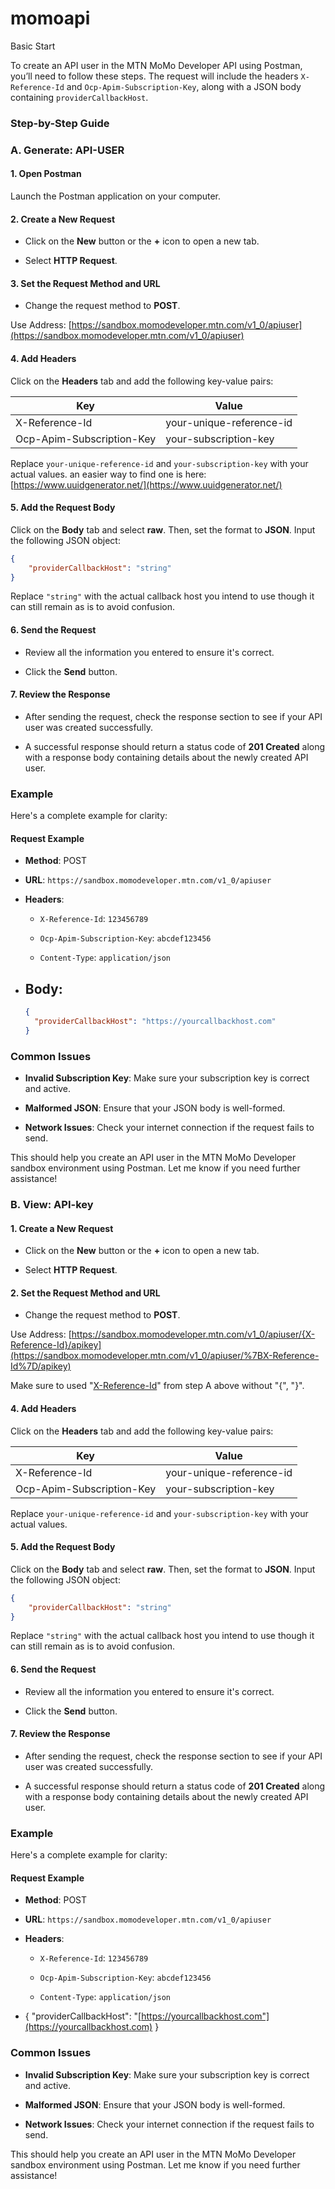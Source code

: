 # momoapi
Basic Start


To create an API user in the MTN MoMo Developer API using Postman, you’ll need to follow these steps. The request will include the headers `X-Reference-Id` and `Ocp-Apim-Subscription-Key`, along with a JSON body containing `providerCallbackHost`.

### Step-by-Step Guide

### A. Generate: API-USER

#### 1\. Open Postman

Launch the Postman application on your computer.

#### 2\. Create a New Request

- Click on the **New** button or the **+** icon to open a new tab.
    
- Select **HTTP Request**.
    

#### 3\. Set the Request Method and URL

- Change the request method to **POST**.
    

Use Address: [https://sandbox.momodeveloper.mtn.com/v1_0/apiuser](https://sandbox.momodeveloper.mtn.com/v1_0/apiuser)

#### 4\. Add Headers

Click on the **Headers** tab and add the following key-value pairs:

| Key | Value |
| --- | --- |
| X-Reference-Id | your-unique-reference-id |
| Ocp-Apim-Subscription-Key | your-subscription-key |

Replace `your-unique-reference-id` and `your-subscription-key` with your actual values. an easier way to find one is here: [https://www.uuidgenerator.net/](https://www.uuidgenerator.net/)

#### 5\. Add the Request Body

Click on the **Body** tab and select **raw**. Then, set the format to **JSON**. Input the following JSON object:

``` json
{
    "providerCallbackHost": "string"
}

 ```

Replace `"string"` with the actual callback host you intend to use though it can still remain as is to avoid confusion.

#### 6\. Send the Request

- Review all the information you entered to ensure it's correct.
    
- Click the **Send** button.
    

#### 7\. Review the Response

- After sending the request, check the response section to see if your API user was created successfully.
    
- A successful response should return a status code of **201 Created** along with a response body containing details about the newly created API user.
    

### Example

Here's a complete example for clarity:

#### Request Example

- **Method**: POST
    
- **URL**: `https://sandbox.momodeveloper.mtn.com/v1_0/apiuser`
    
- **Headers**:
    
    - `X-Reference-Id`: `123456789`
        
    - `Ocp-Apim-Subscription-Key`: `abcdef123456`
        
    - `Content-Type`: `application/json`
        
- ## **Body**:
  
    ``` json
    {
      "providerCallbackHost": "https://yourcallbackhost.com"
    }

   ```    



### Common Issues

- **Invalid Subscription Key**: Make sure your subscription key is correct and active.
    
- **Malformed JSON**: Ensure that your JSON body is well-formed.
    
- **Network Issues**: Check your internet connection if the request fails to send.
    

This should help you create an API user in the MTN MoMo Developer sandbox environment using Postman. Let me know if you need further assistance!

### B. View: API-key

#### 1\. Create a New Request

- Click on the **New** button or the **+** icon to open a new tab.
    
- Select **HTTP Request**.
    

#### 2\. Set the Request Method and URL

- Change the request method to **POST**.
    

Use Address: [https://sandbox.momodeveloper.mtn.com/v1_0/apiuser/{X-Reference-Id}/apikey](https://sandbox.momodeveloper.mtn.com/v1_0/apiuser/%7BX-Reference-Id%7D/apikey)

Make sure to used "[X-Reference-Id](https://sandbox.momodeveloper.mtn.com/v1_0/apiuser/%7BX-Reference-Id%7D/apikey)" from step A above without "{", "}".

#### 4\. Add Headers

Click on the **Headers** tab and add the following key-value pairs:

| Key | Value |
| --- | --- |
| X-Reference-Id | your-unique-reference-id |
| Ocp-Apim-Subscription-Key | your-subscription-key |

Replace `your-unique-reference-id` and `your-subscription-key` with your actual values.

#### 5\. Add the Request Body

Click on the **Body** tab and select **raw**. Then, set the format to **JSON**. Input the following JSON object:

``` json
{
    "providerCallbackHost": "string"
}

 ```

Replace `"string"` with the actual callback host you intend to use though it can still remain as is to avoid confusion.

#### 6\. Send the Request

- Review all the information you entered to ensure it's correct.
    
- Click the **Send** button.
    

#### 7\. Review the Response

- After sending the request, check the response section to see if your API user was created successfully.
    
- A successful response should return a status code of **201 Created** along with a response body containing details about the newly created API user.
    

### Example

Here's a complete example for clarity:

#### Request Example

- **Method**: POST
    
- **URL**: `https://sandbox.momodeveloper.mtn.com/v1_0/apiuser`
    
- **Headers**:
    
    - `X-Reference-Id`: `123456789`
        
    - `Ocp-Apim-Subscription-Key`: `abcdef123456`
        
    - `Content-Type`: `application/json`
        
- { "providerCallbackHost": "[https://yourcallbackhost.com"](https://yourcallbackhost.com) }
    

### Common Issues

- **Invalid Subscription Key**: Make sure your subscription key is correct and active.
    
- **Malformed JSON**: Ensure that your JSON body is well-formed.
    
- **Network Issues**: Check your internet connection if the request fails to send.
    

This should help you create an API user in the MTN MoMo Developer sandbox environment using Postman. Let me know if you need further assistance!
